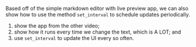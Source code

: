 Based off of the simple markdown editor with live preview app, we can also show how to use the method `set_interval` to schedule updates periodically.

1. show the app from the other video;
2. show how it runs every time we change the text, which is A LOT; and
3. use `set_interval` to update the UI every so often.
